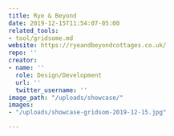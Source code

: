 ```yaml
---
title: Rye & Beyond
date: 2019-12-15T11:54:07-05:00
related_tools:
- tool/gridsome.md
website: https://ryeandbeyondcottages.co.uk/
repo: ''
creator:
- name: ''
  role: Design/Development
  url: ''
  twitter_username: ''
image_path: "/uploads/showcase/"
images:
- "/uploads/showcase-gridsom-2019-12-15.jpg"

---
```

